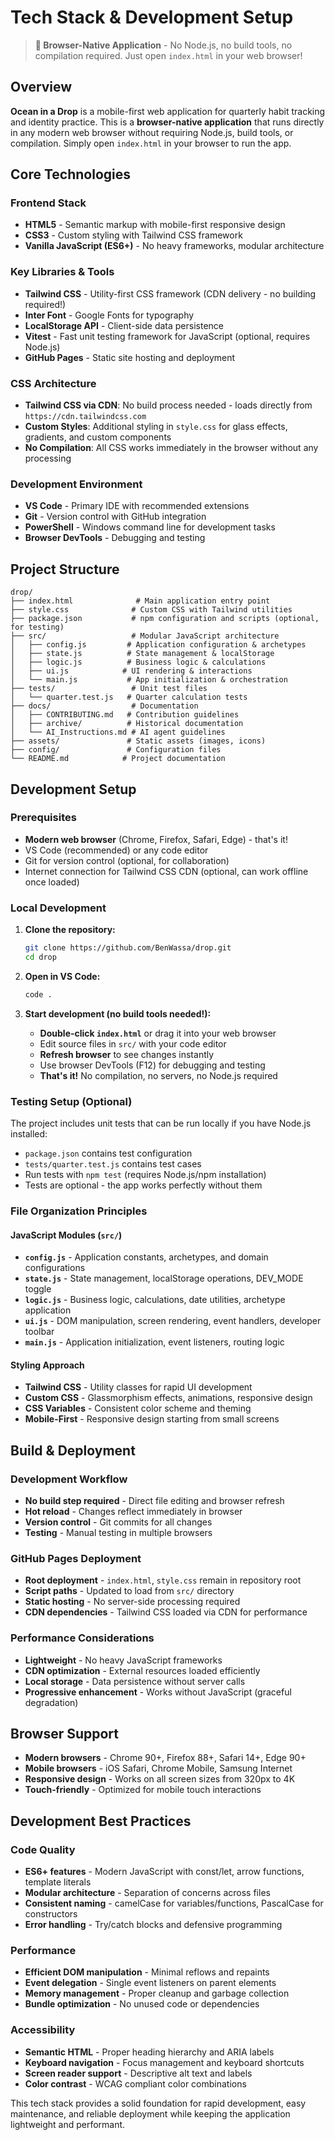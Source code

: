 # Tech Stack & Development Setup

> **🚀 Browser-Native Application** - No Node.js, no build tools, no compilation required. Just open `index.html` in your web browser!

## Overview

**Ocean in a Drop** is a mobile-first web application for quarterly habit tracking and identity practice. This is a **browser-native application** that runs directly in any modern web browser without requiring Node.js, build tools, or compilation. Simply open `index.html` in your browser to run the app.

## Core Technologies

### Frontend Stack
- **HTML5** - Semantic markup with mobile-first responsive design
- **CSS3** - Custom styling with Tailwind CSS framework
- **Vanilla JavaScript (ES6+)** - No heavy frameworks, modular architecture

### Key Libraries & Tools
- **Tailwind CSS** - Utility-first CSS framework (CDN delivery - no building required!)
- **Inter Font** - Google Fonts for typography
- **LocalStorage API** - Client-side data persistence
- **Vitest** - Fast unit testing framework for JavaScript (optional, requires Node.js)
- **GitHub Pages** - Static site hosting and deployment

### CSS Architecture
- **Tailwind CSS via CDN**: No build process needed - loads directly from `https://cdn.tailwindcss.com`
- **Custom Styles**: Additional styling in `style.css` for glass effects, gradients, and custom components
- **No Compilation**: All CSS works immediately in the browser without any processing

### Development Environment
- **VS Code** - Primary IDE with recommended extensions
- **Git** - Version control with GitHub integration
- **PowerShell** - Windows command line for development tasks
- **Browser DevTools** - Debugging and testing

## Project Structure

```
drop/
├── index.html              # Main application entry point
├── style.css              # Custom CSS with Tailwind utilities
├── package.json           # npm configuration and scripts (optional, for testing)
├── src/                   # Modular JavaScript architecture
│   ├── config.js         # Application configuration & archetypes
│   ├── state.js          # State management & localStorage
│   ├── logic.js          # Business logic & calculations
│   ├── ui.js            # UI rendering & interactions
│   └── main.js           # App initialization & orchestration
├── tests/                 # Unit test files
│   └── quarter.test.js   # Quarter calculation tests
├── docs/                  # Documentation
│   ├── CONTRIBUTING.md   # Contribution guidelines
│   ├── archive/          # Historical documentation
│   └── AI_Instructions.md # AI agent guidelines
├── assets/               # Static assets (images, icons)
├── config/               # Configuration files
└── README.md            # Project documentation
```

## Development Setup

### Prerequisites
- **Modern web browser** (Chrome, Firefox, Safari, Edge) - that's it!
- VS Code (recommended) or any code editor
- Git for version control (optional, for collaboration)
- Internet connection for Tailwind CSS CDN (optional, can work offline once loaded)

### Local Development
1. **Clone the repository:**
   ```bash
   git clone https://github.com/BenWassa/drop.git
   cd drop
   ```

2. **Open in VS Code:**
   ```bash
   code .
   ```

3. **Start development (no build tools needed!):**
   - **Double-click `index.html`** or drag it into your web browser
   - Edit source files in `src/` with your code editor
   - **Refresh browser** to see changes instantly
   - Use browser DevTools (F12) for debugging and testing
   - **That's it!** No compilation, no servers, no Node.js required

### Testing Setup (Optional)
The project includes unit tests that can be run locally if you have Node.js installed:
- `package.json` contains test configuration
- `tests/quarter.test.js` contains test cases
- Run tests with `npm test` (requires Node.js/npm installation)
- Tests are optional - the app works perfectly without them

### File Organization Principles

#### JavaScript Modules (`src/`)
- **`config.js`** - Application constants, archetypes, and domain configurations
- **`state.js`** - State management, localStorage operations, DEV_MODE toggle
- **`logic.js`** - Business logic, calculations, date utilities, archetype application
- **`ui.js`** - DOM manipulation, screen rendering, event handlers, developer toolbar
- **`main.js`** - Application initialization, event listeners, routing logic

#### Styling Approach
- **Tailwind CSS** - Utility classes for rapid UI development
- **Custom CSS** - Glassmorphism effects, animations, responsive design
- **CSS Variables** - Consistent color scheme and theming
- **Mobile-First** - Responsive design starting from small screens

## Build & Deployment

### Development Workflow
- **No build step required** - Direct file editing and browser refresh
- **Hot reload** - Changes reflect immediately in browser
- **Version control** - Git commits for all changes
- **Testing** - Manual testing in multiple browsers

### GitHub Pages Deployment
- **Root deployment** - `index.html`, `style.css` remain in repository root
- **Script paths** - Updated to load from `src/` directory
- **Static hosting** - No server-side processing required
- **CDN dependencies** - Tailwind CSS loaded via CDN for performance

### Performance Considerations
- **Lightweight** - No heavy JavaScript frameworks
- **CDN optimization** - External resources loaded efficiently
- **Local storage** - Data persistence without server calls
- **Progressive enhancement** - Works without JavaScript (graceful degradation)

## Browser Support

- **Modern browsers** - Chrome 90+, Firefox 88+, Safari 14+, Edge 90+
- **Mobile browsers** - iOS Safari, Chrome Mobile, Samsung Internet
- **Responsive design** - Works on all screen sizes from 320px to 4K
- **Touch-friendly** - Optimized for mobile touch interactions

## Development Best Practices

### Code Quality
- **ES6+ features** - Modern JavaScript with const/let, arrow functions, template literals
- **Modular architecture** - Separation of concerns across files
- **Consistent naming** - camelCase for variables/functions, PascalCase for constructors
- **Error handling** - Try/catch blocks and defensive programming

### Performance
- **Efficient DOM manipulation** - Minimal reflows and repaints
- **Event delegation** - Single event listeners on parent elements
- **Memory management** - Proper cleanup and garbage collection
- **Bundle optimization** - No unused code or dependencies

### Accessibility
- **Semantic HTML** - Proper heading hierarchy and ARIA labels
- **Keyboard navigation** - Focus management and keyboard shortcuts
- **Screen reader support** - Descriptive alt text and labels
- **Color contrast** - WCAG compliant color combinations

This tech stack provides a solid foundation for rapid development, easy maintenance, and reliable deployment while keeping the application lightweight and performant.